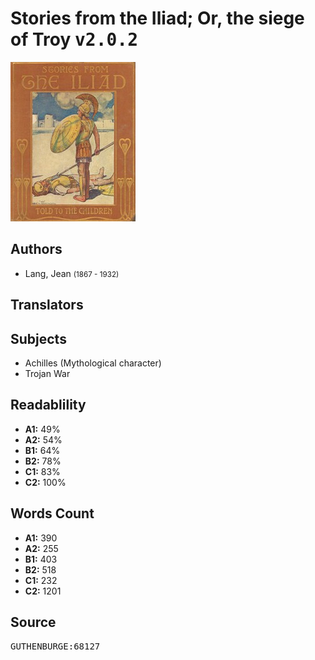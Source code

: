 # Stories from the Iliad; Or, the siege of Troy <kbd>v2.0.2</kbd>

![](./cover.medium.jpg "")

## Authors


 - Lang, Jean <small>(1867 - 1932)</small>

## Translators



## Subjects


 - Achilles (Mythological character)
 - Trojan War

## Readablility


 - **A1:** 49%
 - **A2:** 54%
 - **B1:** 64%
 - **B2:** 78%
 - **C1:** 83%
 - **C2:** 100%

## Words Count


 - **A1:** 390
 - **A2:** 255
 - **B1:** 403
 - **B2:** 518
 - **C1:** 232
 - **C2:** 1201

## Source


<kbd>GUTHENBURGE:68127</kbd>
